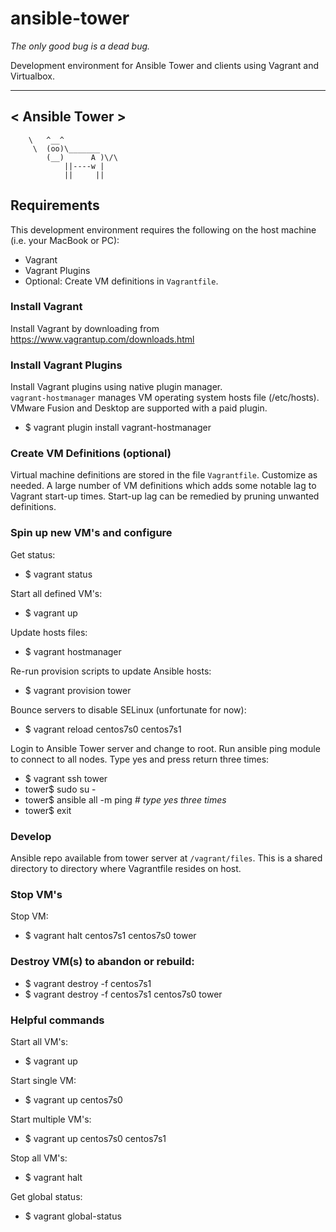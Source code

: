 # ansible-tower
_The only good bug is a dead bug._

Development environment for Ansible Tower and clients using Vagrant and Virtualbox.

 _______________
<  Ansible Tower  >
 ---------------
        \   ^__^
         \  (oo)\_______
            (__)      A )\/\
                ||----w |
                ||     ||

## Requirements

This development environment requires the following on the host machine (i.e. your MacBook or PC):

  - Vagrant
  - Vagrant Plugins
  - Optional:  Create VM definitions in `Vagrantfile`.

### Install Vagrant

Install Vagrant by downloading from https://www.vagrantup.com/downloads.html

### Install Vagrant Plugins

Install Vagrant plugins using native plugin manager.  
`vagrant-hostmanager` manages VM operating system hosts file (/etc/hosts).
VMware Fusion and Desktop are supported with a paid plugin.

  - $ vagrant plugin install vagrant-hostmanager

### Create VM Definitions (optional)

Virtual machine definitions are stored in the file `Vagrantfile`.  Customize as needed.
A large number of VM definitions which adds some notable lag to Vagrant start-up times.
Start-up lag can be remedied by pruning unwanted definitions.

### Spin up new VM's and configure

Get status:
  - $ vagrant status

Start all defined VM's:
  - $ vagrant up

Update hosts files:
  - $ vagrant hostmanager

Re-run provision scripts to update Ansible hosts:
  - $ vagrant provision tower

Bounce servers to disable SELinux (unfortunate for now):
  - $ vagrant reload centos7s0 centos7s1

Login to Ansible Tower server and change to root.
Run ansible ping module to connect to all nodes.
Type yes and press return three times:
  - $ vagrant ssh tower
  - tower$ sudo su -
  - tower$ ansible all -m ping   #  *type yes three times*
  - tower$ exit

### Develop

Ansible repo available from tower server at `/vagrant/files`.
This is a shared directory to directory where Vagrantfile resides on host.

### Stop VM's

Stop VM:
  - $ vagrant halt centos7s1 centos7s0 tower

### Destroy VM(s) to abandon or rebuild:

  - $ vagrant destroy -f centos7s1
  - $ vagrant destroy -f centos7s1 centos7s0 tower

### Helpful commands

Start all VM's:
  - $ vagrant up

Start single VM:
  - $ vagrant up centos7s0

Start multiple VM's:
  - $ vagrant up centos7s0 centos7s1

Stop all VM's:
  - $ vagrant halt

Get global status:
  - $ vagrant global-status
